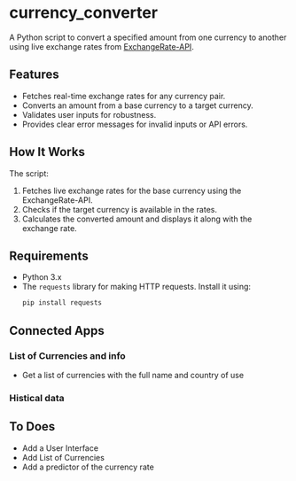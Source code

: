 # currency_converter

A Python script to convert a specified amount from one currency to another using live exchange rates from [ExchangeRate-API](https://exchangerate-api.com/).

## Features
- Fetches real-time exchange rates for any currency pair.
- Converts an amount from a base currency to a target currency.
- Validates user inputs for robustness.
- Provides clear error messages for invalid inputs or API errors.

## How It Works
The script:
1. Fetches live exchange rates for the base currency using the ExchangeRate-API.
2. Checks if the target currency is available in the rates.
3. Calculates the converted amount and displays it along with the exchange rate.

## Requirements
- Python 3.x
- The `requests` library for making HTTP requests. Install it using:
  ```bash
  pip install requests


## Connected Apps

### List of Currencies and info
- Get a list of currencies with the full name and country of use

### Histical data

## To Does

- Add a User Interface
- Add List of Currencies
- Add a predictor of the currency rate 